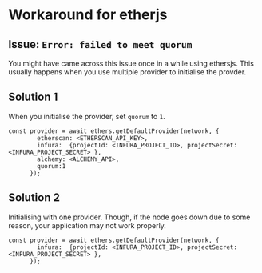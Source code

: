 # Workaround for etherjs

## Issue: `Error: failed to meet quorum`
You might have came across this issue once in a while using ethersjs. This usually happens when you use multiple provider to initialise the provder.

## Solution 1
When you initialise the provider, set `quorum` to `1`.
``` JS
const provider = await ethers.getDefaultProvider(network, {
        etherscan: <ETHERSCAN_API_KEY>,
        infura:  {projectId: <INFURA_PROJECT_ID>, projectSecret: <INFURA_PROJECT_SECRET> },
        alchemy: <ALCHEMY_API>,
        quorum:1
      });
```

## Solution 2 
Initialising with one provider. Though, if the node goes down due to some reason, your application may not work properly.
```JS
const provider = await ethers.getDefaultProvider(network, {
        infura:  {projectId: <INFURA_PROJECT_ID>, projectSecret: <INFURA_PROJECT_SECRET> },
      });
```
